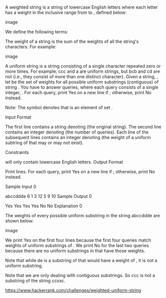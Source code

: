 A weighted string is a string of lowercase English letters where each letter has a weight in the inclusive range from to , defined below:

image

We define the following terms:

The weight of a string is the sum of the weights of all the string's characters. For example:

image

A uniform string is a string consisting of a single character repeated zero or more times. For example, ccc and a are uniform strings, but bcb and cd are not (i.e., they consist of more than one distinct character).
Given a string, , let  be the set of weights for all possible uniform substrings (contiguous) of string . You have to answer  queries, where each query  consists of a single integer, . For each query, print Yes on a new line if ; otherwise, print No instead.

Note: The  symbol denotes that  is an element of set .

Input Format

The first line contains a string denoting  (the original string). 
The second line contains an integer denoting  (the number of queries). 
Each line  of the  subsequent lines contains an integer denoting  (the weight of a uniform subtring of  that may or may not exist).

Constraints

 will only contain lowercase English letters.
Output Format

Print  lines. For each query, print Yes on a new line if ; otherwise, print No instead.

Sample Input 0

abccddde
6
1
3
12
5
9
10
Sample Output 0

Yes
Yes
Yes
Yes
No
No
Explanation 0

The weights of every possible uniform substring in the string abccddde are shown below:

image

We print Yes on the first four lines because the first four queries match weights of uniform substrings of . We print No for the last two queries because there are no uniform substrings in  that have those weights.

Note that while de is a substring of  that would have a weight of , it is not a uniform substring.

Note that we are only dealing with contiguous substrings. So ccc is not a substring of the string ccxxc.

https://www.hackerrank.com/challenges/weighted-uniform-string
